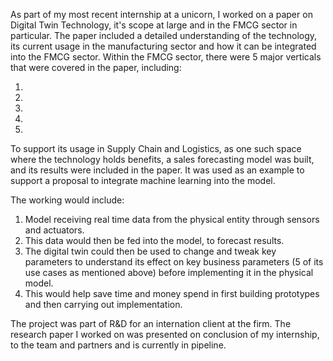 As part of my most recent internship at a unicorn, I worked on a paper on Digital Twin Technology, it's scope at large and in the FMCG sector in particular. 
The paper included a detailed understanding of the technology, its current usage in the manufacturing sector and how it can be integrated into the FMCG sector. 
Within the FMCG sector, there were 5 major verticals that were covered in the paper, including:

1. 

2. 

3. 

4.

5.

To support its usage in Supply Chain and Logistics, as one such space where the technology holds benefits, a sales forecasting model was built, and its results were
included in the paper. It was used as an example to support a proposal to integrate machine learning into the model.

The working would include:
1. Model receiving real time data from the physical entity through sensors and actuators. 
2. This data would then be fed into the model, to forecast results.
3. The digital twin could then be used to change and tweak key parameters to understand its effect on key business parameters (5 of its use cases as mentioned above)
before implementing it in the physical model.
4. This would help save time and money spend in first building prototypes and then carrying out implementation. 

The project was part of R&D for an internation client at the firm. The research paper I worked on was presented on conclusion of my internship, to the team and partners
and is currently in pipeline. 
